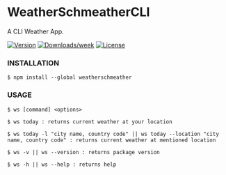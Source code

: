 # WeatherSchmeatherCLI
A CLI Weather App.

[![Version](https://img.shields.io/npm/v/weatherschmeather.svg)](https://www.npmjs.com/package/weatherschmeather)
[![Downloads/week](https://img.shields.io/npm/dw/weatherschmeather.svg)](https://www.npmjs.com/package/weatherschmeather)
[![License](https://img.shields.io/npm/l/weatherschmeather.svg)](https://github.com/notACoder69/WeatherSchmeatherCLI/blob/master/package.json)

### INSTALLATION
```sh-session
$ npm install --global weatherschmeather
```

### USAGE
```sh-session
$ ws [command] <options>

$ ws today : returns current weather at your location

$ ws today -l "city name, country code" || ws today --location "city name, country code" : returns current weather at mentioned location

$ ws -v || ws --version : returns package version

$ ws -h || ws --help : returns help
```
